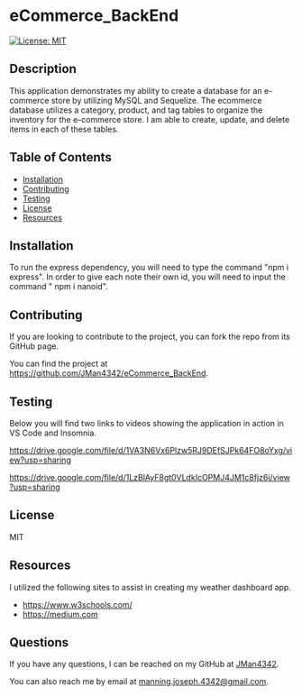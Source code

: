 # eCommerce_BackEnd

[![License: MIT](https://img.shields.io/badge/License-MIT-yellow.svg)](https://opensource.org/licenses/MIT)


## Description

This application demonstrates my ability to create a database for an e-commerce store by utilizing MySQL and Sequelize. The ecommerce database utilizes a category, product, and tag tables to organize the inventory for the e-commerce store.  I am able to create, update, and delete items in each of these tables.


## Table of Contents

- [Installation](#installation)
- [Contributing](#contributing)
- [Testing](#testing)
- [License](#license)
- [Resources](#resources)


## Installation

To run the express dependency, you will need to type the command "npm i express". In order to give each note their own id, you will need to input the command " npm i nanoid".


## Contributing

If you are looking to contribute to the project, you can fork the repo from its GitHub page.

You can find the project at https://github.com/JMan4342/eCommerce_BackEnd.


## Testing

Below you will find two links to videos showing the application in action in VS Code and Insomnia.

https://drive.google.com/file/d/1VA3N6Vx6Plzw5RJ9DEfSJPk64FO8oYxg/view?usp=sharing

https://drive.google.com/file/d/1LzBlAyF8gt0VLdkIcOPMJ4JM1c8fjz6i/view?usp=sharing


## License

MIT


## Resources

I utilized the following sites to assist in creating my weather dashboard app.

- https://www.w3schools.com/
- https://medium.com



## Questions

If you have any questions, I can be reached on my GitHub at [JMan4342](https://github.com/JMan4342).

You can also reach me by email at manning.joseph.4342@gmail.com.
